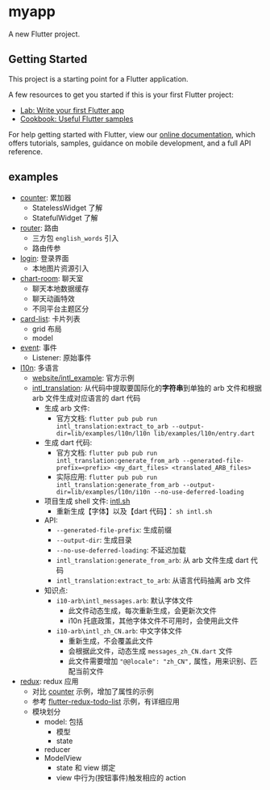 # myapp

A new Flutter project.

## Getting Started

This project is a starting point for a Flutter application.

A few resources to get you started if this is your first Flutter project:

- [Lab: Write your first Flutter app](https://flutter.dev/docs/get-started/codelab)
- [Cookbook: Useful Flutter samples](https://flutter.dev/docs/cookbook)

For help getting started with Flutter, view our
[online documentation](https://flutter.dev/docs), which offers tutorials,
samples, guidance on mobile development, and a full API reference.

## examples

- [counter](./lib/examples/counter/entry.dart): 累加器
  - StatelessWidget 了解
  - StatefulWidget 了解
- [router](./lib/examples/router/entry.dart): 路由
  - 三方包 `english_words` 引入
  - 路由传参
- [login](./lib/examples/login/entry.dart): 登录界面
  - 本地图片资源引入
- [chart-room](./lib/examples/chart-room/entry.dart): 聊天室
  - 聊天本地数据缓存
  - 聊天动画特效
  - 不同平台主题区分
- [card-list](./lib/examples/card-list/entry.dart): 卡片列表
  - grid 布局
  - model
- [event](./lib/examples/event/entry.dart): 事件
  - Listener: 原始事件
- [l10n](./lib/examples/l10n/entry.dart): 多语言
  - [website/intl_example](https://github.com/flutter/website/blob/master/examples/internationalization/intl_example/lib/main.dart): 官方示例
  - [intl_translation](https://pub.dev/packages/intl_translation): 从代码中提取要国际化的**字符串**到单独的 arb 文件和根据 arb 文件生成对应语言的 dart 代码
    - 生成 arb 文件:
      - 官方文档: `flutter pub pub run intl_translation:extract_to_arb --output-dir=lib/examples/l10n/l10n lib/examples/l10n/entry.dart`
    - 生成 dart 代码:
      - 官方文档: `flutter pub pub run intl_translation:generate_from_arb --generated-file-prefix=<prefix> <my_dart_files> <translated_ARB_files>`
      - 实际应用: `flutter pub pub run intl_translation:generate_from_arb --output-dir=lib/examples/l10n/i10n --no-use-deferred-loading`
    - 项目生成 shell 文件: [intl.sh](./intl.sh)
      - 重新生成【字体】以及【dart 代码】： `sh intl.sh`
    - API:
      - `--generated-file-prefix`: 生成前缀
      - `--output-dir`: 生成目录
      - `--no-use-deferred-loading`: 不延迟加载
      - `intl_translation:generate_from_arb`: 从 arb 文件生成 dart 代码
      - `intl_translation:extract_to_arb`: 从语言代码抽离 arb 文件
    - 知识点:
      - `i10-arb\intl_messages.arb`: 默认字体文件
        - 此文件动态生成，每次重新生成，会更新次文件
        - i10n 托底政策，其他字体文件不可用时，会使用此文件
      - `i10-arb\intl_zh_CN.arb`: 中文字体文件
        - 重新生成，不会覆盖此文件
        - 会根据此文件，动态生成 `messages_zh_CN.dart` 文件
        - 此文件需要增加 `"@@locale": "zh_CN",` 属性，用来识别、匹配当前文件
- [redux](./lib/examples/redux/entry.dart): redux 应用
  - 对比 [counter](https://github.com/brianegan/flutter_redux/blob/master/example/counter/lib/main.dart) 示例，增加了属性的示例
  - 参考 [flutter-redux-todo-list](https://github.com/xqwzts/flutter-redux-todo-list) 示例，有详细应用
  - 模块划分
    - model: 包括
      - 模型
      - state
    - reducer
    - ModelView
      - state 和 view 绑定
      - view 中行为(按钮事件)触发相应的 action

